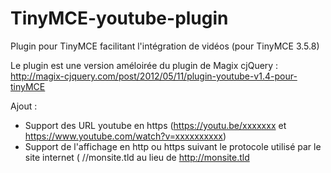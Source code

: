 TinyMCE-youtube-plugin
======================

Plugin pour TinyMCE facilitant l'intégration de vidéos (pour TinyMCE 3.5.8)

Le plugin est une version améloirée du plugin de Magix cjQuery :
http://magix-cjquery.com/post/2012/05/11/plugin-youtube-v1.4-pour-tinyMCE

Ajout :

- Support des URL youtube en https (https://youtu.be/xxxxxxx et https://www.youtube.com/watch?v=xxxxxxxxxx)
- Support de l'affichage en http ou https suivant le protocole utilisé par le site internet ( //monsite.tld au lieu de http://monsite.tld

